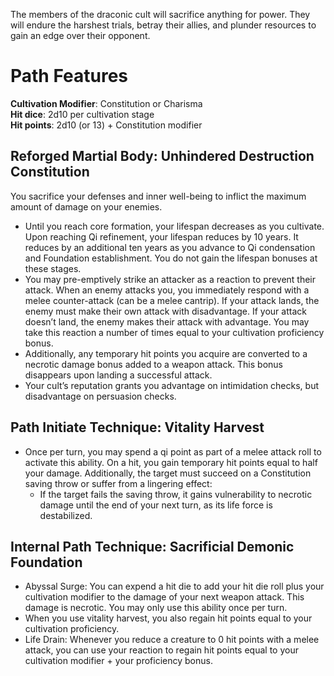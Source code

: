 The members of the draconic cult will sacrifice anything for power. They will endure the harshest trials, betray their allies, and plunder resources to gain an edge over their opponent. 

# Path Features

**Cultivation Modifier**: Constitution or Charisma \
**Hit dice**: 2d10 per cultivation stage \
**Hit points**: 2d10 (or 13) + Constitution modifier

## Reforged Martial Body: Unhindered Destruction Constitution

You sacrifice your defenses and inner well-being to inflict the maximum amount of damage on your enemies.   
- Until you reach core formation, your lifespan decreases as you cultivate. Upon reaching Qi refinement, your lifespan reduces by 10 years. It reduces by an additional ten years as you advance to Qi condensation and Foundation establishment. You do not gain the lifespan bonuses at these stages. 
- You may pre-emptively strike an attacker as a reaction to prevent their attack.  When an enemy attacks you, you immediately respond with a melee counter-attack (can be a melee cantrip). If your attack lands, the enemy must make their own attack with disadvantage. If your attack doesn’t land, the enemy makes their attack with advantage. You may take this reaction a number of times equal to your cultivation proficiency bonus. 
- Additionally, any temporary hit points you acquire are converted to a necrotic damage bonus added to a weapon attack. This bonus disappears upon landing a successful attack. 
- Your cult’s reputation grants you advantage on intimidation checks, but disadvantage on persuasion checks.

## Path Initiate Technique: Vitality Harvest

- Once per turn, you may spend a qi point as part of a melee attack roll to activate this ability. On a hit, you gain temporary hit points equal to half your damage. Additionally, the target must succeed on a Constitution saving throw or suffer from a lingering effect:
	- If the target fails the saving throw, it gains vulnerability to necrotic damage until the end of your next turn, as its life force is destabilized.

## Internal Path Technique: Sacrificial Demonic Foundation

- Abyssal Surge: You can expend a hit die to add your hit die roll plus your cultivation modifier to the damage of your next weapon attack. This damage is necrotic. You may only use this ability once per turn. 
- When you use vitality harvest, you also regain hit points equal to your cultivation proficiency. 
- Life Drain: Whenever you reduce a creature to 0 hit points with a melee attack, you can use your reaction to regain hit points equal to your cultivation modifier + your proficiency bonus.